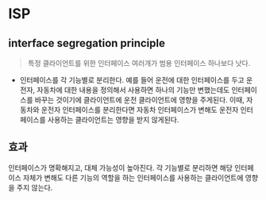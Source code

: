 # ISP

## interface segregation principle

> 특정 클라이언트를 위한 인터페이스 여러개가 범용 인터페이스 하나보다 낫다.

- 인터페이스를 각 기능별로 분리한다.
예를 들어 운전에 대한 인터페이스를 두고 운전자, 자동차에 대한 내용을 정의해서 사용하면 하나의 기능만 변했는데도 인터페이스를 바꾸는 것이기에 클라이언트에 운전 클라이언트에 영향을 주게된다.
이때, 자동차와 운전자 인터페이스를 분리한다면 자동차 인터페이스가 변해도 운전자 인터페이스를 사용하는 클라이언트는 영향을 받지 않게된다.

## 효과

인터페이스가 명확해지고, 대체 가능성이 높아진다.
각 기능별로 분리하면 해당 인터페이스 자체가 변해도 다른 기능의 역할을 하는 인터페이스를 사용하는 클라이언트에 영향을 주지 않는다.